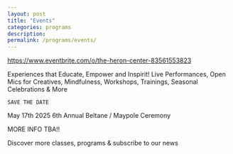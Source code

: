 ```yaml
---
layout: post
title: "Events"
categories: programs
description:
permalink: /programs/events/
---
```


https://www.eventbrite.com/o/the-heron-center-83561553823


Experiences that Educate, Empower and Inspirit!
Live Performances, Open Mics for Creatives, Mindfulness, Workshops, Trainings, Seasonal Celebrations & More

    SAVE THE DATE

May 17th 2025
6th Annual Beltane / Maypole Ceremony

MORE INFO TBA!!



Discover more classes, programs & subscribe to our news
